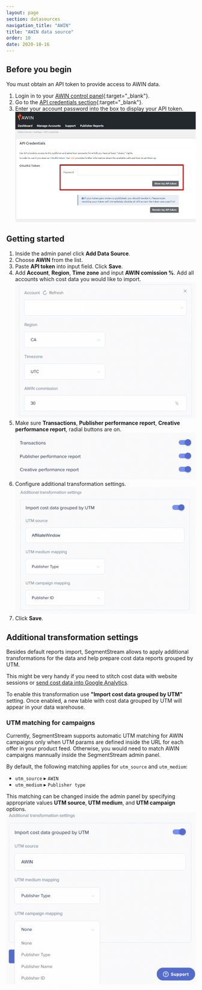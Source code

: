 ```yaml
---
layout: page
section: datasources
navigation_title: "AWIN"
title: "AWIN data source"
order: 10
date: 2020-10-16
---
```


## Before you begin
You must obtain an API token to provide access to AWIN data.

1. Login in to your [AWIN control panel](https://ui.AWIN.com/login){:target="_blank"}.
2. Go to the [API credentials section](https://ui.awin.com/awin-api){:target="_blank"}.
3. Enter your account password into the box to display your API token.
![Generate API token](/img/awin-api-token.jpg)

## Getting started

1. Inside the admin panel click **Add Data Source**.
2. Choose **AWIN** from the list.
3. Paste **API token** into input field. Click **Save**.
4. Add **Account**, **Region**, **Time zone** and input **AWIN comission %**. Add all accounts which cost data you would like to import.
![Choose AWIN account](/img/awin-config-1.png)
5. Make sure **Transactions**, **Publisher performance report**, **Creative performance report**, radial buttons are on.
![Import reports](/img/awin-config-2.png)
6. Configure additional transformation settings.
![Utm Mapping example](/img/awin-config-3.png)
7. Click **Save**.

## Additional transformation settings

Besides default reports import, SegmentStream allows to apply additional transformations for the data and help prepare cost data reports grouped by UTM.

This might be very handy if you need to stitch cost data with website sessions or [send cost data into Google Analytics](/datadestinations/google-analytics).

To enable this transformation use **"Import cost data grouped by UTM"** setting. Once enabled, a new table with cost data grouped by UTM will appear in your data warehouse.

### UTM matching for campaigns

Currently, SegmentStream supports automatic UTM matching for AWIN campaigns only when UTM params are defined inside the URL for each offer in your product feed. Otherwise, you would need to match AWIN campaigns mannually inside the SegmentStream admin panel.

By default, the following matching applies for `utm_source` and `utm_medium`:
* `utm_source` ▸ `AWIN` 
* `utm_medium` ▸ `Publisher type` 

This matching can be changed inside the admin panel by specifying appropriate values **UTM source**, **UTM medium**, and **UTM campaign** options.
![UTM Grouping options](/img/awin-utm_options.png)